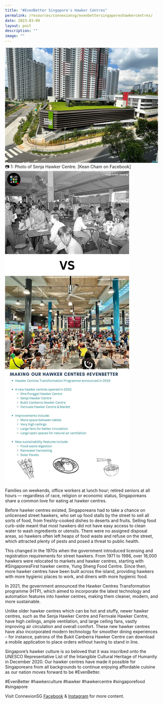 ```yaml
---
title: "#EvenBetter Singapore's Hawker Centres"
permalink: /resources/connexionsg/evenbettersingaporeshawkercentres/
date: 2023-03-09
layout: post
description: ""
image: ""
---
```




![](/images/connexionsg/2023/Senja%20Hawker%20Centre.jpg)
📷 1: Photo of Senja Hawker Centre. [Kean Cham on Facebook]
![](/images/connexionsg/2023/Old%20Hawker%20Centresn.jpg)

Families on weekends, office workers at lunch hour; retired seniors at all hours — regardless of race, religion or economic status, Singaporeans share a common love for eating at hawker centres.

Before hawker centres existed, Singaporeans had to take a chance on unlicensed street hawkers, who set up food stalls by the street to sell all sorts of food, from freshly-cooked dishes to deserts and fruits. Selling food curb-side meant that most hawkers did not have easy access to clean water to wash ingredients or utensils. There were no assigned disposal areas, so hawkers often left heaps of food waste and refuse on the street, which attracted plenty of pests and posed a threat to public health.

This changed in the 1970s when the government introduced licensing and registration requirements for street hawkers. From 1971 to 1986, over 18,000 hawkers were relocated to markets and hawker centres, starting with #SingaporesFirst hawker centre, Yung Sheng Food Centre. Since then, more hawker centres have been built across the island, providing hawkers with more hygienic places to work, and diners with more hygienic food.

In 2021, the government announced the Hawker Centres Transformation programme (HTP), which aimed to incorporate the latest technology and automation features into hawker centres, making them cleaner, modern, and more sustainable.

Unlike older hawker centres which can be hot and stuffy, newer hawker centres, such as the Senja Hawker Centre and Fernvale Hawker Centre, have high ceilings, ample ventilation, and large ceiling fans, vastly improving air circulation and overall comfort. These new hawker centres have also incorporated modern technology for smoother dining experiences – for instance, patrons of the Bukit Canberra Hawker Centre can download a mobile application to place orders without having to stand in line.

Singapore’s hawker culture is so beloved that it was inscribed onto the UNESCO Representative List of the Intangible Cultural Heritage of Humanity in December 2020. Our hawker centres have made it possible for Singaporeans from all backgrounds to continue enjoying affordable cuisine as our nation moves forward to be #EvenBetter.

#EvenBetter #hawkerculture #hawker #hawkercentre #singaporefood #singapore

Visit ConnexionSG [Facebook](https://www.facebook.com/ConnexionSG) & [Instagram](https://www.instagram.com/connexionsg/) for more content.